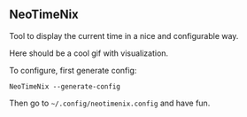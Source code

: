 ## NeoTimeNix

Tool to display the current time in a nice and configurable way.

Here should be a cool gif with visualization.

To configure, first generate config:
```
NeoTimeNix --generate-config
```

Then go to `~/.config/neotimenix.config` and have fun.
